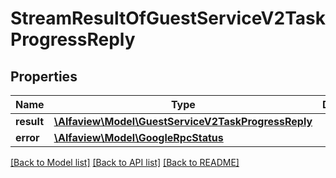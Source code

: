 # StreamResultOfGuestServiceV2TaskProgressReply

## Properties
Name | Type | Description | Notes
------------ | ------------- | ------------- | -------------
**result** | [**\Alfaview\Model\GuestServiceV2TaskProgressReply**](GuestServiceV2TaskProgressReply.md) |  | [optional] 
**error** | [**\Alfaview\Model\GoogleRpcStatus**](GoogleRpcStatus.md) |  | [optional] 

[[Back to Model list]](../README.md#documentation-for-models) [[Back to API list]](../README.md#documentation-for-api-endpoints) [[Back to README]](../README.md)



